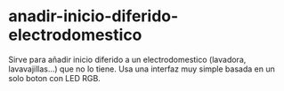 # anadir-inicio-diferido-electrodomestico
Sirve para añadir inicio diferido a un electrodomestico (lavadora, lavavajillas...) que no lo tiene. Usa una interfaz muy simple basada en un solo boton con LED RGB.
